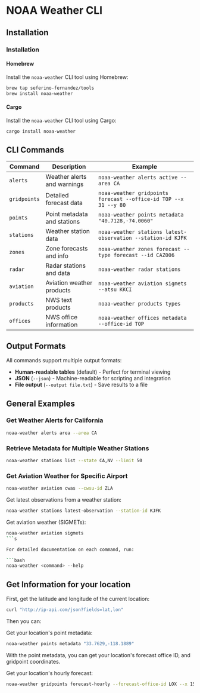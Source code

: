 # NOAA Weather CLI

## Installation

### Installation

#### Homebrew

Install the `noaa-weather` CLI tool using Homebrew:

```bash
brew tap seferino-fernandez/tools
brew install noaa-weather
```

#### Cargo

Install the `noaa-weather` CLI tool using Cargo:

```bash
cargo install noaa-weather
```

## CLI Commands

| Command      | Description                 | Example                                                          |
| ------------ | --------------------------- | ---------------------------------------------------------------- |
| `alerts`     | Weather alerts and warnings | `noaa-weather alerts active --area CA`                           |
| `gridpoints` | Detailed forecast data      | `noaa-weather gridpoints forecast --office-id TOP --x 31 --y 80` |
| `points`     | Point metadata and stations | `noaa-weather points metadata "40.7128,-74.0060"`                |
| `stations`   | Weather station data        | `noaa-weather stations latest-observation --station-id KJFK`     |
| `zones`      | Zone forecasts and info     | `noaa-weather zones forecast --type forecast --id CAZ006`        |
| `radar`      | Radar stations and data     | `noaa-weather radar stations`                                    |
| `aviation`   | Aviation weather products   | `noaa-weather aviation sigmets --atsu KKCI`                      |
| `products`   | NWS text products           | `noaa-weather products types`                                    |
| `offices`    | NWS office information      | `noaa-weather offices metadata --office-id TOP`                  |

## Output Formats

All commands support multiple output formats:

-   **Human-readable tables** (default) - Perfect for terminal viewing
-   **JSON** (`--json`) - Machine-readable for scripting and integration
-   **File output** (`--output file.txt`) - Save results to a file

## General Examples

### Get Weather Alerts for California

```bash
noaa-weather alerts area --area CA
```

### Retrieve Metadata for Multiple Weather Stations

```bash
noaa-weather stations list --state CA,NV --limit 50
```

### Get Aviation Weather for Specific Airport

```bash
noaa-weather aviation cwas --cwsu-id ZLA
```

Get latest observations from a weather station:

```bash
noaa-weather stations latest-observation --station-id KJFK
```

Get aviation weather (SIGMETs):

````bash
noaa-weather aviation sigmets
```s

For detailed documentation on each command, run:

```bash
noaa-weather <command> --help
````

## Get Information for your location

First, get the latitude and longitude of the current location:

```bash
curl "http://ip-api.com/json?fields=lat,lon"
```

Then you can:

Get your location's point metadata:

```bash
noaa-weather points metadata "33.7629,-118.1889"
```

With the point metadata, you can get your location's forecast office ID, and gridpoint coordinates.

Get your location's hourly forecast:

```bash
noaa-weather gridpoints forecast-hourly --forecast-office-id LOX --x 155 --y 32
```
